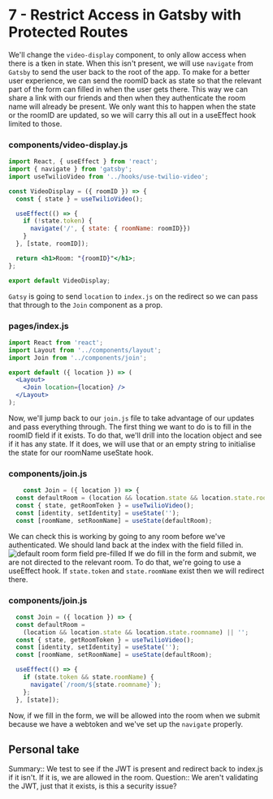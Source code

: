 # 7 - Restrict Access in Gatsby with Protected Routes

We'll change the `video-display` component, to only allow access when there is a tken in state. When this isn't present, we will use `navigate` from `Gatsby` to send the user back to the root of the app.
To make for a better user experience, we can send the roomID back as state so that the relevant part of the form can filled in when the user gets there. This way we can share a link with our friends and then when they authenticate the room name will already be present.
We only want this to happen when the state or the roomID are updated, so we will carry this all out in a useEffect hook limited to those.
### components/video-display.js
```jsx
import React, { useEffect } from 'react';
import { navigate } from 'gatsby';
import useTwilioVideo from '../hooks/use-twilio-video';

const VideoDisplay = ({ roomID }) => {
  const { state } = useTwilioVideo();

  useEffect(() => {
    if (!state.token) {
      navigate('/', { state: { roomName: roomID}})
    }
  }, [state, roomID]);

  return <h1>Room: "{roomID}"</h1>;
};

export default VideoDisplay;
```
`Gatsy` is going to send `location` to `index.js` on the redirect so we can pass that through to the `Join` component as a prop.
### pages/index.js
```jsx
import React from 'react';
import Layout from '../components/layout';
import Join from '../components/join';

export default ({ location }) => (
  <Layout>
    <Join location={location} />
  </Layout>
);
```
Now, we'll jump back to our `join.js` file to take advantage of our updates and pass everything through.
The first thing we want to do is to fill in the roomID field if it exists. To do that, we'll drill into the location object and see if it has any state. If it does, we will use that or an empty string to initialise the state for our roomName useState hook. 
### components/join.js
```jsx
    const Join = ({ location }) => {
  const defaultRoom = (location && location.state && location.state.roomname) || '';
  const { state, getRoomToken } = useTwilioVideo();
  const [identity, setIdentity] = useState('');
  const [roomName, setRoomName] = useState(defaultRoom);
```
We can check this is working by going to any room before we've authenticated. We should land back at the index with the field filled in.
![default room form field pre-filled](https://res.cloudinary.com/dg3gyk0gu/image/upload/v1576277267/transcript-images/gatsby-restrict-access-in-gatsby-with-protected-routes-default-room.jpg)
If we do fill in the form and submit, we are not directed to the relevant room. To do that, we're going to use a useEffect hook.
If `state.token` and `state.roomName` exist then we will redirect there.
### components/join.js
```jsx
  const Join = ({ location }) => {
  const defaultRoom = 
    (location && location.state && location.state.roomname) || '';
  const { state, getRoomToken } = useTwilioVideo();
  const [identity, setIdentity] = useState('');
  const [roomName, setRoomName] = useState(defaultRoom);

  useEffect(() => {
    if (state.token && state.roomName) {
      navigate(`/room/${state.roomname}`);
    };
  }, [state]);
```
Now, if we fill in the form, we will be allowed into the room when we submit because we have a webtoken and we've set up the `navigate` properly.

## Personal take
Summary:: We test to see if the JWT is present and redirect back to index.js if it isn't. If it is, we are allowed in the room. 
Question:: We aren't validating the JWT, just that it exists, is this a security issue?